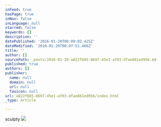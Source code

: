 ```yaml
---
inFeed: true
hasPage: true
inNav: false
inLanguage: null
starred: false
keywords: []
description: ''
datePublished: '2016-01-20T00:09:02.425Z'
dateModified: '2016-01-20T00:07:51.466Z'
title: ''
author: []
sourcePath: _posts/2016-01-20-a822f605-8697-45e1-af03-dfae861ed956.md
published: true
authors: []
publisher:
  name: null
  domain: null
  url: null
  favicon: null
url: a822f605-8697-45e1-af03-dfae861ed956/index.html
_type: Article

---
```

sculpty
![](https://the-grid-user-content.s3-us-west-2.amazonaws.com/ee1d9a5a-a74f-49b4-8fc4-1bc0359a6428.jpg)
